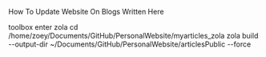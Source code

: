 How To Update Website On Blogs Written Here 

toolbox enter zola
cd /home/zoey/Documents/GitHub/PersonalWebsite/myarticles_zola
zola build --output-dir ~/Documents/GitHub/PersonalWebsite/articlesPublic --force

